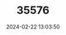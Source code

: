 ---
title: "35576"
category: "Inga mucuna"
draft: false
date: 2024-02-22 13:03:50
languages:
  Spanish; Castilian: ["Guamo", "Guavo"]
---
